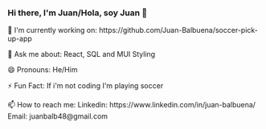 ### Hi there, I'm Juan/Hola, soy Juan 👋

<!--
**Juan-Balbuena/Juan-Balbuena** is a ✨ _special_ ✨ repository because its `README.md` (this file) appears on your GitHub profile.

Here are some ideas to get you started:

- 🔭 I’m currently working on ... 
- 🌱 I’m currently learning ...
- 👯 I’m looking to collaborate on ...
- 🤔 I’m looking for help with ...
- 💬 Ask me about ...
- 📫 How to reach me: ...
- 😄 Pronouns: ...
- ⚡ Fun fact: ...
-->
<link rel="stylesheet" href="style.css" />
<p> 🔭 I'm currently working on: <src>https://github.com/Juan-Balbuena/soccer-pick-up-app</src></p>
<p> 💬 Ask me about: React, SQL and MUI Styling</p>
<p> 😄 Pronouns: He/Him</p>
<p> ⚡ Fun Fact: If i'm not coding I'm playing soccer</p>
<p> 📫 How to reach me: Linkedin: <src>https://www.linkedin.com/in/juan-balbuena/</src> Email: <src>juanbalb48@gmail.com</src> </p>

